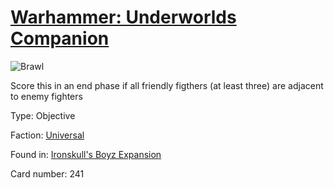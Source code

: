 # [Warhammer: Underworlds Companion](https://guidokessels.github.io/wh-underworlds)

  

![Brawl](https://warhammerunderworlds.com/wp-content/uploads/sites/6/2017/12/241_ENG-Brawl.png)

Score this in an end phase if all friendly figthers (at least three) are adjacent to enemy fighters

Type: Objective

Faction: [Universal](https://guidokessels.github.io/wh-underworlds/factions/universal)

Found in: [Ironskull's Boyz Expansion](https://guidokessels.github.io/wh-underworlds/locations/ironskulls-boyz-expansion)

Card number: 241
